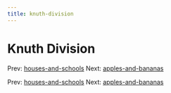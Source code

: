 ```yaml
---
title: knuth-division
---
```




# Knuth Division

Prev:
[houses-and-schools](houses-and-schools.md)
Next:
[apples-and-bananas](apples-and-bananas.md)

Prev:
[houses-and-schools](houses-and-schools.md)
Next:
[apples-and-bananas](apples-and-bananas.md)

